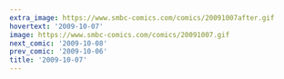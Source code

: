 ```yaml
---
extra_image: https://www.smbc-comics.com/comics/20091007after.gif
hovertext: '2009-10-07'
image: https://www.smbc-comics.com/comics/20091007.gif
next_comic: '2009-10-08'
prev_comic: '2009-10-06'
title: '2009-10-07'
---
```


